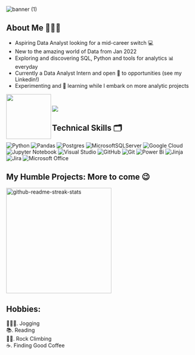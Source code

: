 ![banner (1)](https://user-images.githubusercontent.com/102003660/182030526-df89e96f-fa22-4173-93b5-2d488403d6c2.png)



## About Me 👩🏻‍💻  
- Aspiring Data Analyst looking for a mid-career switch 💻
- New to the amazing world of Data from Jan 2022
- Exploring and discovering SQL, Python and tools for analytics 📊 everyday 
- Currently a Data Analyst Intern and open 🧐 to opportunities (see my Linkedin!)
- Experimenting and 📖 learning while I embark on more analytic projects

<a href="https://www.linkedin.com/in/kaiyangoh/"><img align="left" src="https://img.shields.io/badge/linkedin-%230077B5.svg?style=for-the-badge&logo=linkedin&logoColor=white" width="120px"/></a><br>

![](https://media.giphy.com/media/hpXdHPfFI5wTABdDx9/giphy.gif)

## Technical Skills 🗂 
![Python](https://img.shields.io/badge/python-3670A0?style=for-the-badge&logo=python&logoColor=ffdd54)
![Pandas](https://img.shields.io/badge/pandas-%23150458.svg?style=for-the-badge&logo=pandas&logoColor=white)
![Postgres](https://img.shields.io/badge/postgres-%23316192.svg?style=for-the-badge&logo=postgresql&logoColor=white)
![MicrosoftSQLServer](https://img.shields.io/badge/Microsoft%20SQL%20Sever-CC2927?style=for-the-badge&logo=microsoft%20sql%20server&logoColor=white)
![Google Cloud](https://img.shields.io/badge/GoogleCloud-%234285F4.svg?style=for-the-badge&logo=google-cloud&logoColor=white)
![Jupyter Notebook](https://img.shields.io/badge/jupyter-%23FA0F00.svg?style=for-the-badge&logo=jupyter&logoColor=white)
![Visual Studio](https://img.shields.io/badge/Visual%20Studio-5C2D91.svg?style=for-the-badge&logo=visual-studio&logoColor=white)
![GitHub](https://img.shields.io/badge/github-%23121011.svg?style=for-the-badge&logo=github&logoColor=white)
![Git](https://img.shields.io/badge/git-%23F05033.svg?style=for-the-badge&logo=git&logoColor=white)
![Power Bi](https://img.shields.io/badge/power_bi-F2C811?style=for-the-badge&logo=powerbi&logoColor=black)
![Jinja](https://img.shields.io/badge/jinja-white.svg?style=for-the-badge&logo=jinja&logoColor=black)
![Jira](https://img.shields.io/badge/jira-%230A0FFF.svg?style=for-the-badge&logo=jira&logoColor=white)
![Microsoft Office](https://img.shields.io/badge/Microsoft_Office-D83B01?style=for-the-badge&logo=microsoft-office&logoColor=white)

## My Humble Projects: More to come 😉 <br>
<img width="282" src="https://denvercoder1-github-readme-stats.vercel.app/api/pin/?username=gkaiyan&repo=covid-data-exploration&theme=react&bg_color=273849&title_color=F85D7F&icon_color=F8D866&hide_border=true&show_icons=false" alt="github-readme-streak-stats">

## Hobbies:<br>
🏃🏻‍♀️. Jogging<br>
📚. Reading<br>
🧗🏻. Rock Climbing<br>
☕️. Finding Good Coffee










<!--
**gkaiyan/gkaiyan** is a ✨ _special_ ✨ repository because its `README.md` (this file) appears on your GitHub profile.

Here are some ideas to get you started:

- 🔭 I’m currently working on ...
- 🌱 I’m currently learning ...
- 👯 I’m looking to collaborate on ...
- 🤔 I’m looking for help with ...
- 💬 Ask me about ...
- 📫 How to reach me: ...
- 😄 Pronouns: ...
- ⚡ Fun fact: ...
-->

